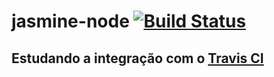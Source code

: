 # jasmine-node [![Build Status](https://travis-ci.org/diegofernandesrego/jasmine-node.svg?branch=master)](https://travis-ci.org/diegofernandesrego/jasmine-node)

## Estudando a integração com o [Travis CI](https://travis-ci.org/)
